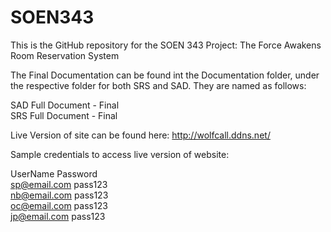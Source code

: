 # SOEN343

This is the GitHub repository for the SOEN 343 Project:
The Force Awakens Room Reservation System

The Final Documentation can be found int the Documentation folder, 
under the respective folder for both SRS and SAD. They are named as follows:

SAD Full Document - Final  
SRS Full Document - Final
  
Live Version of site can be found here: http://wolfcall.ddns.net/  
  
Sample credentials to access live version of website:

UserName              Password  
sp@email.com          pass123  
nb@email.com          pass123  
oc@email.com          pass123  
jp@email.com          pass123  

